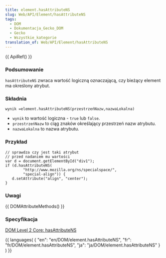 ```yaml
---
title: element.hasAttributeNS
slug: Web/API/Element/hasAttributeNS
tags:
  - DOM
  - Dokumentacja_Gecko_DOM
  - Gecko
  - Wszystkie_kategorie
translation_of: Web/API/Element/hasAttributeNS
---
```

{{ ApiRef() }}

### Podsumowanie

`hasAttributeNS` zwraca wartość logiczną oznaczającą, czy bieżący element ma określony atrybut.

### Składnia

    wynik =element.hasAttributeNS(przestrzeńNazw,nazwaLokalna)

- `wynik` to wartość logiczna - `true` lub `false`.
- `przestrzeńNazw` to ciąg znaków określający przestrzeń nazw atrybutu.
- `nazwaLokalna` to nazwa atrybutu.

### Przykład

    // sprawdza czy jest taki atrybut
    // przed nadaniem mu wartości
    var d = document.getElementById("div1");
    if (d.hasAttributeNS(
            "http://www.mozilla.org/ns/specialspace/",
            "special-align")) {
       d.setAttribute("align", "center");
    }

### Uwagi

{{ DOMAttributeMethods() }}

### Specyfikacja

[DOM Level 2 Core: hasAttributeNS](http://www.w3.org/TR/DOM-Level-2-Core/core.html#ID-ElHasAttrNS)





{{ languages( { "en": "en/DOM/element.hasAttributeNS", "fr": "fr/DOM/element.hasAttributeNS", "ja": "ja/DOM/element.hasAttributeNS" } ) }}
